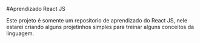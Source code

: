 #Aprendizado React JS

Este projeto é somente um repositorio de aprendizado do React JS, nele estarei criando alguns projetinhos simples para treinar alguns conceitos da linguagem.
